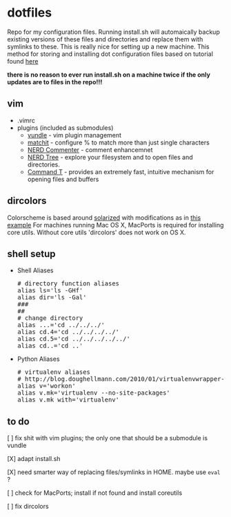dotfiles
========

Repo for my configuration files. Running install.sh will automaically backup existing versions of these files and directories and replace them with symlinks to these. This is really nice for setting up a new machine.
This method for storing and installing dot configuration files based on tutorial found [here](http://blog.smalleycreative.com/tutorials/using-git-and-github-to-manage-your-dotfiles/ "here")

**there is no reason to ever run install.sh on a machine twice if the only updates are to files in the repo!!!**

vim
--------

+ .vimrc
+ plugins (included as submodules)
  - [vundle](https://github.com/gmarik/vundle "vundle") - vim plugin management
  - [matchit](https://github.com/tsaleh/vim-matchit "matchit") - configure % to match more than just single characters
  - [NERD Commenter](https://github.com/scrooloose/nerdcommenter "NERD Commenter") - comment enhancemnet
  - [NERD Tree](https://github.com/scrooloose/nerdtree "NERD Tree") - explore your filesystem and to open files and directories.
  - [Command T](https://github.com/wincent/Command-T "command-T") - provides an extremely fast, intuitive mechanism for opening files and buffers


dircolors
---------

Colorscheme is based around [solarized](http://ethanschoonover.com/solarized/ "solarized") with modifications as in [this example](http://archlinux.me/w0ng/2012/04/21/better-dircolors-with-solarized/ "dircolors")
For machines running Mac OS X, MacPorts is required for installing core utils. Without core utils 'dircolors' does not work on OS X.


shell setup
---------

+ Shell Aliases
  <pre>
  # directory function aliases
  alias ls='ls -GHf'
  alias dir='ls -Gal'
  ###
  ##
  # change directory
  alias ...='cd ../../../'
  alias cd.4='cd ../../../../'
  alias cd.5='cd ../../../../../'
  alias cd..='cd ..'
  </pre>

+ Python Aliases
  <pre>
  # virtualenv aliases
  # http://blog.doughellmann.com/2010/01/virtualenvwrapper-tips-and-tricks.html
  alias v='workon'
  alias v.mk='virtualenv --no-site-packages'
  alias v.mk_with='virtualenv'
  </pre>

to do
---------
  [ ] fix shit with vim plugins; the only one that should be a submodule is vundle

  [X] adapt install.sh
     
  [X] need smarter way of replacing files/symlinks in HOME. maybe use `eval` ?
    
  [ ] check for MacPorts; install if not found and install coreutils
      
  [ ] fix dircolors
  
